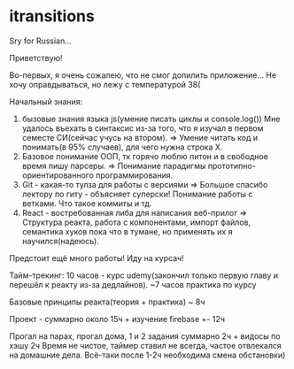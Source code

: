 # itransitions
Sry for Russian...

Приветствую! 

Во-первых, я очень сожалею, что не смог допилить приложение...
Не хочу оправдываться, но лежу с температурой 38(

Начальный знания: 
1) бызовые знания языка js(умение писать циклы и console.log())
Мне удалось въехать в синтаксис из-за того, что я изучал в первом семесте СИ(сейчас учусь на втором).
=> Умение читать код и понимать(в 95% случаев), для чего нужна строка X.
2) Базовое понимание ООП, тк горячо люблю питон и в свободное время пишу парсеры.
=> Понимание парадигмы прототипно-ориентированного программирования.
3) Git - какая-то тулза для работы с версиями
=> Большое спасибо лектору по гиту - объясняет суперски! Понимание работы с ветками. Что такое коммиты и тд.
4) React - востребованная либа для написания веб-прилог
=> Структура реакта, работа с компонентами, импорт файлов, семантика хуков пока что в тумане, но применять их я научился(надеюсь). 

Предстоит ещё много работы! Иду на курсач!

Тайм-трекинг:
10 часов - курс udemy(закончил только первую главу и перешёл к реакту из-за дедлайнов).
~7 часов практика по курсу

Базовые принципы реакта(теория + практика) ~ 8ч

Проект - суммарно около 15ч + изучение firebase +- 12ч

Прогал на парах, прогал дома, 1 и 2 задания суммарно 2ч + видосы по хэшу 2ч
Время не чистое, таймер ставил не всегда, частое отвлекался на домашние дела. Всё-таки после 1-2ч необходима смена обстановки)
